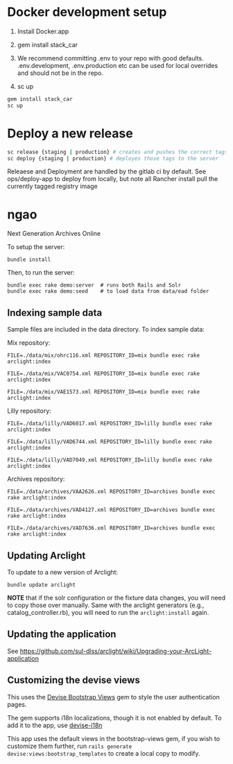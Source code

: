 # Docker development setup

1) Install Docker.app 

2) gem install stack_car

3) We recommend committing .env to your repo with good defaults. .env.development, .env.production etc can be used for local overrides and should not be in the repo.

4) sc up

``` bash
gem install stack_car
sc up

```

# Deploy a new release

``` bash
sc release {staging | production} # creates and pushes the correct tags
sc deploy {staging | production} # deployes those tags to the server
```

Releaese and Deployment are handled by the gitlab ci by default. See ops/deploy-app to deploy from locally, but note all Rancher install pull the currently tagged registry image
# ngao
Next Generation Archives Online

To setup the server:

```
bundle install
```

Then, to run the server:

```
bundle exec rake demo:server  # runs both Rails and Solr
bundle exec rake demo:seed    # to load data from data/ead folder
```

## Indexing sample data
Sample files are included in the data directory. To index sample data:

Mix repository:
```
FILE=./data/mix/ohrc116.xml REPOSITORY_ID=mix bundle exec rake arclight:index

FILE=./data/mix/VAC0754.xml REPOSITORY_ID=mix bundle exec rake arclight:index

FILE=./data/mix/VAE1573.xml REPOSITORY_ID=mix bundle exec rake arclight:index
```

Lilly repository:
```
FILE=./data/lilly/VAD6017.xml REPOSITORY_ID=lilly bundle exec rake arclight:index

FILE=./data/lilly/VAD6744.xml REPOSITORY_ID=lilly bundle exec rake arclight:index

FILE=./data/lilly/VAD7049.xml REPOSITORY_ID=lilly bundle exec rake arclight:index
```

Archives repository:
```
FILE=./data/archives/VAA2626.xml REPOSITORY_ID=archives bundle exec rake arclight:index

FILE=./data/archives/VAD4127.xml REPOSITORY_ID=archives bundle exec rake arclight:index

FILE=./data/archives/VAD7636.xml REPOSITORY_ID=archives bundle exec rake arclight:index
```

## Updating Arclight

To update to a new version of Arclight:

```
bundle update arclight
```

**NOTE** that if the solr configuration or the fixture data changes, you will need to copy those over manually. Same with the arclight generators (e.g., catalog_controller.rb), you will need to run the `arclight:install` again.

## Updating the application

See https://github.com/sul-dlss/arclight/wiki/Upgrading-your-ArcLight-application

## Customizing the devise views

This uses the [Devise Bootstrap Views](https://github.com/hisea/devise-bootstrap-views) gem to style the user authentication pages.

The gem supports i18n localizations, though it is not enabled by default. To add it to the app, use [devise-i18n](https://github.com/tigrish/devise-i18n)

This app uses the default views in the bootstrap-views gem, if you wish to customize them further, run `rails generate devise:views:bootstrap_templates` to create a local copy to modify.
